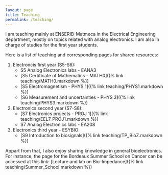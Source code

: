 ```yaml
---
layout: page
title: Teaching
permalink: /teaching/
---
```


I am teaching mainly at ENSERIB-Matmeca in the Electrical Engineering department, mostly on topics related with analog electronics. I am also in charge of studies for the first year students.

Here is a list of teaching and corresponding pages for shared resources:
1. Electroncis first year (S5-S6):
    - S5 Analog Electronics labs - EANA3
    - [S5 Certificate of Mathematics - MATH0]({% link teaching/MATH0.markdown %})
    - [S5 Electromagnetism - PHYS 1]({% link teaching/PHYS1.markdown %})
    - [S6 Measurement and uncertainties - PHYS 3]({% link teaching/PHYS3.markdown %})
2. Electronics second year (S7-S8):
    - [S7 Electronics projects - PROJ 1]({% link teaching/EEL7_PROJ1.markdown %})
    - S7 Analog Electronics labs - EA208
3. Electronics third year - ESYBIO:
   - [S9 Introduction to biosignals]({% link teaching/TP_BioZ.markdown %})

Appart from that, I also enjoy sharing knowledge in general bioelectronics. For instance, the page for the Bordeaux Summer School on Cancer can be accessed at this link: [Lecture and lab on Bio-Impedance]({% link teaching/Summer_School.markdown %})


